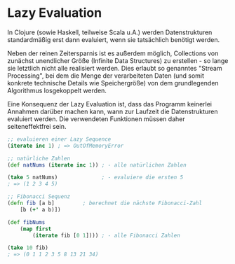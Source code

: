 # Lazy Evaluation

In Clojure (sowie Haskell, teilweise Scala u.A.) werden Datenstrukturen standardmäßig erst dann evaluiert, wenn sie tatsächlich benötigt werden.

Neben der reinen Zeitersparnis ist es außerdem möglich, Collections von zunächst unendlicher Größe (Infinite Data Structures) zu erstellen - so lange sie letztlich nicht alle realisiert werden.
Dies erlaubt so genanntes "Stream Processing", bei dem die Menge der verarbeiteten Daten (und somit konkrete technische Details wie Speichergröße) von dem grundlegenden Algorithmus losgekoppelt werden.

Eine Konsequenz der Lazy Evaluation ist, dass das Programm keinerlei Annahmen darüber machen kann, wann zur Laufzeit die Datenstrukturen evaluiert werden. Die verwendeten Funktionen müssen daher seiteneffektfrei sein.

```Clojure
;; evaluieren einer Lazy Sequence
(iterate inc 1) ; => OutOfMemoryError

;; natürliche Zahlen
(def natNums (iterate inc 1)) ; - alle natürlichen Zahlen

(take 5 natNums)              ; - evaluiere die ersten 5
; => (1 2 3 4 5)

;; Fibonacci Sequenz
(defn fib [a b]         ; berechnet die nächste Fibonacci-Zahl
    [b (+' a b)])

(def fibNums
    (map first
        (iterate fib [0 1]))) ; - alle Fibonacci Zahlen

(take 10 fib)
; => (0 1 1 2 3 5 8 13 21 34)
```
